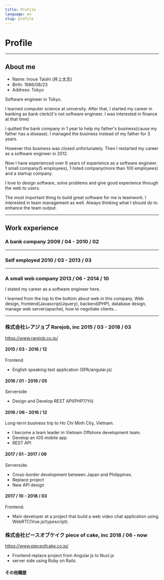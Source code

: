 ```yaml
---
title: Profile
language: en
slug: profile
---
```


# Profile

---

## About me

- Name: Inoue Taishi (井上太志)
- Birth: 1986/08/23
- Address: Tokyo

Software engineer in Tokyo.

I learned computer science at university.
After that, I started my career in banking as bank clerk(it's not software engineer. I was interested in finance at that time)

I quitted the bank company in 1 year to help my father's business(cause my father has a disease).
I managed the business instead of my father for 3 years.

However this business was closed unfortunately.
Then I restarted my career as a software engineer in 2012.

Now I have experienced over 6 years of experience as a software engineer.
1 small company(5 employees), 1 listed company(more than 100 employees) and a startup company.

I love to design software, solve problems and give good experience through the web to users.

The most important thing to build great software for me is teamwork.
I interested in team management as well.
Always thinking what I should do to enhance the team output.

---

## Work experience

### A bank company 2009 / 04 - 2010 / 02

---

### Self employed 2010 / 03 - 2013 / 03

---

### A small web company 2013 / 06 - 2014 / 10

I stated my career as a software engineer here.

I learned from the top to the bottom about web in this company.
Web design, frontend(Javascript/Jquery), backend(PHP), database design, manage web server(apache), how to negotiate clients...

---

### 株式会社レアジョブ Rarejob, inc 2015 / 03 - 2018 / 03

https://www.rarejob.co.jp/

####  2015 / 03 - 2016 / 12
Frontend

- English speaking test application (SPA/angular.js)

#### 2016 / 01 - 2016 / 05
Serverside

- Design and Develop REST API(PHP7/Yii)

#### 2016 / 06 - 2016 / 12

Long-term business trip to Ho Chi Minh City, Vietnam.

- I become a team leader in Vietnam Offshore development team.
- Develop an iOS mobile app
- REST API

#### 2017 / 01 - 2017 / 09
Serverside.

- Cross-border development between Japan and Philippines.
- Replace project
- New API design

#### 2017 / 10 - 2018 / 03
Frontend.

- Main developer at a project that build a web video chat application using WebRTC(Vue.js/typescript).

### 株式会社ピースオブケイク  piece of cake, inc 2018 / 06 - now

https://www.pieceofcake.co.jp/

- Frontend replace project from Angular.js to Nuxt.js
- server side using Ruby on Rails.

#### その他職歴
